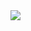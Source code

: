<img src="https://media.discordapp.net/attachments/719812100351983677/733988843794989097/12121212.png?width=987&height=499"/>
